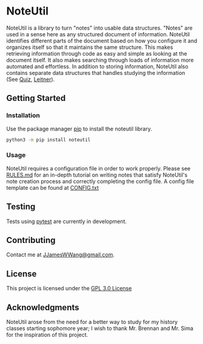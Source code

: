 # NoteUtil

NoteUtil is a library to turn "notes" into usable data structures. "Notes" are used in a sense here as any structured
document of information. NoteUtil identifies different parts of the document based on how you configure it and organizes
itself so that it maintains the same structure. This makes retrieving information through code as easy and simple as 
looking at the document itself. It also makes searching through loads of information more automated and effortless. 
In addition to storing information, NoteUtil also contains separate data structures that handles studying the 
information (See [Quiz](https://github.com/JJamesWWang/noteutil/RULES.md#quiz-rules), [Leitner](https://github.com/JJamesWWang/noteutil/RULES.md#leitner-rules)). 

## Getting Started

### Installation
Use the package manager [pip](https://pip.pypa.io/en/stable/) to install the noteutil library.

```bash
python3 -m pip install noteutil
```
### Usage

NoteUtil requires a configuration file in order to work properly. Please see [RULES.md](RULES.md) for an in-depth
tutorial on writing notes that satisfy NoteUtil's note creation process and correctly completing the config file. 
A config file template can be found at [CONFIG.txt](CONFIG.txt) 

## Testing

Tests using [pytest](https://docs.pytest.org/en/latest/) are currently in development. 

## Contributing

Contact me at [JJamesWWang@gmail.com](mailto:JJamesWWang@gmail.com).

## License

This project is licensed under the [GPL 3.0 License](LICENSE)

## Acknowledgments

NoteUtil arose from the need for a better way to study for my history classes starting sophomore year;  I wish to thank
Mr. Brennan and Mr. Sima for the inspiration of this project.
